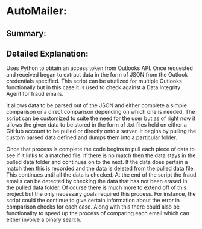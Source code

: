 # AutoMailer:

## Summary:


## 

## Detailed Explanation:




Uses Python to obtain an access token from Outlooks API. Once requested and received began to extract data in the form of JSON from the Outlook credentials specified. This script can be ututlized for multiple Outlooks functionally but in this case it is used to check against a Data Integrity Agent for fraud emails. 

It allows data to be parsed out of the JSON and either complete a simple comparison or a direct comparison depending on which one is needed. The script can be customized to suite the need for the user but as of right now it allows the given data to be stored in the form of .txt files held on either a GitHub account to be pulled or directly onto a server. It begins by pulling the custom parsed data defined and dumps them into a particular folder. 

Once that process is complete the code begins to pull each piece of data to see if it links to a matched file. If there is no match then the data stays in the pulled data folder and continues on to the next. If the data does pertain a match then this is recorded and the data is deleted from the pulled data file. This continues until all the data is checked. At the end of the script the fraud emails can be detected by checking the data that has not been erased in the pulled data folder. Of course there is much more to extend off of this project but the only necessary goals required this process. For instance, the script could the continue to give certain information about the error in comparison checks for each case. Along with this there could also be functionality to speed up the process of comparing each email which can either involve a binary search.

